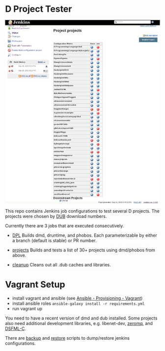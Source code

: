 # D Project Tester

![Jenkins Projects](jenkins_projects.png)

This repo contains Jenkins job configurations to test several D projects.
The projects were chosen by [DUB](http://code.dlang.org/) download numbers.

Currently there are 3 jobs that are executed consecutively.

- [DPL](DPL.xml)
  Builds dmd, druntime, and phobos. Each parameterizable by either a branch (default is stable) or PR number.

- [projects](projects.xml)
  Builds and tests a list of 30+ projects using dmd/phobos from above.

- [cleanup](cleanup.xml)
  Cleans out all .dub caches and libraries.

# Vagrant Setup

- install vagrant and ansible (see [Ansible - Provisioning - Vagrant](https://www.vagrantup.com/docs/provisioning/ansible.html))
- install ansible roles `ansible-galaxy install -r requirements.yml`
- run vagrant up

You need to have a recent version of dmd and dub installed. Some
projects also need additional development libraries, e.g. libenet-dev,
[zeromq](http://zeromq.org/), and [DSFML-C](https://github.com/Jebbs/DSFML-C).

There are [backup](/backup.sh) and [restore](/restore.sh) scripts to dump/restore jenkins configurations.

